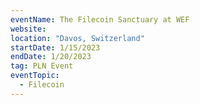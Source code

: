 ```yaml
---
eventName: The Filecoin Sanctuary at WEF
website: 
location: "Davos, Switzerland"
startDate: 1/15/2023
endDate: 1/20/2023
tag: PLN Event
eventTopic:
  - Filecoin
---
```

